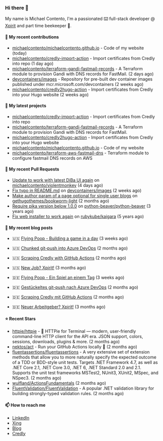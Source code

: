 ### Hi there 👋

My name is Michael Contento, I'm a passionated ⌨️ full-stack developer @ [Xpirit](https://xpirit.com/) and part time beekeeper 🐝.

#### 👷 My recent contributions

- [michaelcontento/michaelcontento.github.io](https://github.com/michaelcontento/michaelcontento.github.io) - Code of my website (today)
- [michaelcontento/credly-import-action](https://github.com/michaelcontento/credly-import-action) - Import certificates from Credly into repo (1 day ago)
- [michaelcontento/terraform-gandi-fastmail-records](https://github.com/michaelcontento/terraform-gandi-fastmail-records) - A Terraform module to provision Gandi with DNS records for FastMail. (2 days ago)
- [devcontainers/images](https://github.com/devcontainers/images) - Repository for pre-built dev container images published under mcr.microsoft.com/devcontainers (2 weeks ago)
- [michaelcontento/credly2hugo-action](https://github.com/michaelcontento/credly2hugo-action) - Import certificates from Credly into your Hugo website (2 weeks ago)

#### 🌱 My latest projects

- [michaelcontento/credly-import-action](https://github.com/michaelcontento/credly-import-action) - Import certificates from Credly into repo
- [michaelcontento/terraform-gandi-fastmail-records](https://github.com/michaelcontento/terraform-gandi-fastmail-records) - A Terraform module to provision Gandi with DNS records for FastMail.
- [michaelcontento/credly2hugo-action](https://github.com/michaelcontento/credly2hugo-action) - Import certificates from Credly into your Hugo website
- [michaelcontento/michaelcontento.github.io](https://github.com/michaelcontento/michaelcontento.github.io) - Code of my website
- [michaelcontento/terraform-aws-fastmail-dns](https://github.com/michaelcontento/terraform-aws-fastmail-dns) - Terraform module to configure fastmail DNS records on AWS

#### 🔨 My recent Pull Requests

- [Update to work with latest DiBa UI again](https://github.com/michaelcontento/violentmonkey/pull/1) on [michaelcontento/violentmonkey](https://github.com/michaelcontento/violentmonkey) (4 days ago)
- [Fix typo in README.md](https://github.com/devcontainers/images/pull/258) on [devcontainers/images](https://github.com/devcontainers/images) (2 weeks ago)
- [Make author param of a page optional for single user blogs](https://github.com/gethugothemes/bookworm-light/pull/30) on [gethugothemes/bookworm-light](https://github.com/gethugothemes/bookworm-light) (2 months ago)
- [Require pika version below 1.0.0](https://github.com/python-beaver/python-beaver/pull/433) on [python-beaver/python-beaver](https://github.com/python-beaver/python-beaver) (3 years ago)
- [Fix web installer to work again](https://github.com/rubykube/kaigara/pull/51) on [rubykube/kaigara](https://github.com/rubykube/kaigara) (5 years ago)

#### 📜 My recent blog posts

- 🇺🇸 [Flying Poop - Building a game in a day](https://www.michaelcontento.de/en/blog/2022/11/30/flying-poop-building-a-game-in-a-day/) (3 weeks ago)
- 🇺🇸 [Chunked git-push into Azure DevOps](https://www.michaelcontento.de/en/blog/2022/10/20/chunked-git-push-into-azure-devops/) (2 months ago)
- 🇺🇸 [Scraping Credly with GitHub Actions](https://www.michaelcontento.de/en/blog/2022/10/19/scraping-credly-with-github-actions/) (2 months ago)
- 🇺🇸 [New Job? Xpirit!](https://www.michaelcontento.de/en/blog/2022/09/01/new-job-xpirit/) (3 months ago)


- 🇩🇪 [Flying Poop - Ein Spiel an einem Tag](https://www.michaelcontento.de/blog/2022/11/30/flying-poop-ein-spiel-an-einem-tag/) (3 weeks ago)
- 🇩🇪 [Gestückeltes git-push nach Azure DevOps](https://www.michaelcontento.de/blog/2022/10/20/gest%C3%BCckeltes-git-push-nach-azure-devops/) (2 months ago)
- 🇩🇪 [Scraping Credly mit GitHub Actions](https://www.michaelcontento.de/blog/2022/10/19/scraping-credly-mit-github-actions/) (2 months ago)
- 🇩🇪 [Neuer Arbeitgeber? Xpirit!](https://www.michaelcontento.de/blog/2022/09/01/neuer-arbeitgeber-xpirit/) (3 months ago)

#### ⭐ Recent Stars

- [httpie/httpie](https://github.com/httpie/httpie) - 🥧 HTTPie for Terminal — modern, user-friendly command-line HTTP client for the API era. JSON support, colors, sessions, downloads, plugins &amp; more. (2 months ago)
- [nektos/act](https://github.com/nektos/act) - Run your GitHub Actions locally 🚀 (2 months ago)
- [fluentassertions/fluentassertions](https://github.com/fluentassertions/fluentassertions) - A very extensive set of extension methods that allow you to more naturally specify the expected outcome of a TDD or BDD-style unit tests. Targets .NET Framework 4.7, as well as .NET Core 2.1, .NET Core 3.0, .NET 6, .NET Standard 2.0 and 2.1. Supports the unit test frameworks MSTest2, NUnit3, XUnit2, MSpec, and NSpec3. (2 months ago)
- [wulfland/ActionsFundamentals](https://github.com/wulfland/ActionsFundamentals) (2 months ago)
- [FluentValidation/FluentValidation](https://github.com/FluentValidation/FluentValidation) - A popular .NET validation library for building strongly-typed validation rules. (2 months ago)

#### 📫 How to reach me

- [LinkedIn](https://www.linkedin.com/in/michaelcontento/)
- [Xing](https://www.xing.com/profile/Michael_Contento)
- [Blog](https://www.michaelcontento.de)
- [Credly](https://www.credly.com/users/michael-contento)